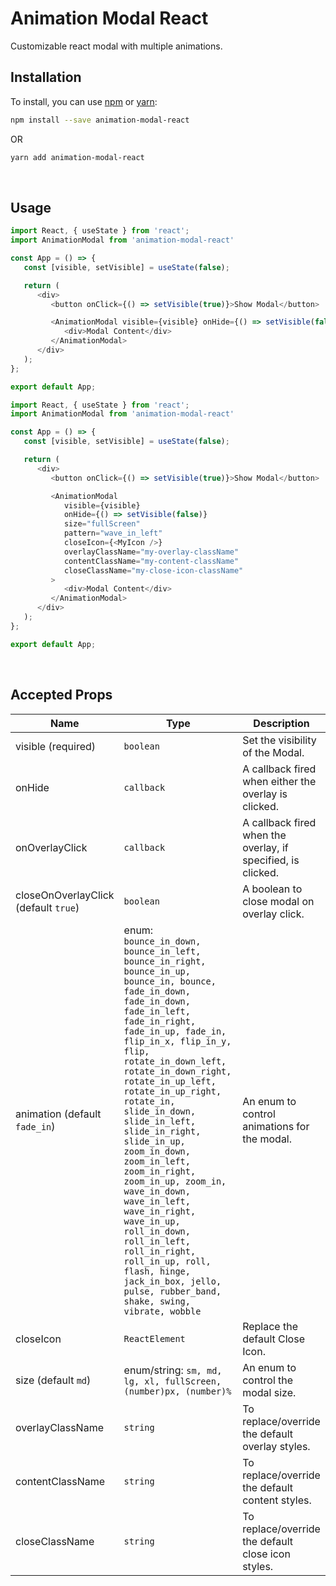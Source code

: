 # Animation Modal React

Customizable react modal with multiple animations.
&nbsp;

## Installation

To install, you can use [npm](https://www.npmjs.com/ "npm") or [yarn](https://classic.yarnpkg.com/lang/en/ "yarn"):

```sh
npm install --save animation-modal-react
```

OR

```sh
yarn add animation-modal-react
```

&nbsp;

## Usage

```javascript
import React, { useState } from 'react';
import AnimationModal from 'animation-modal-react'

const App = () => {
   const [visible, setVisible] = useState(false);

   return (
      <div>
         <button onClick={() => setVisible(true)}>Show Modal</button>

         <AnimationModal visible={visible} onHide={() => setVisible(false)}>
            <div>Modal Content</div>
         </AnimationModal>
      </div>
   );
};

export default App;
```

```javascript
import React, { useState } from 'react';
import AnimationModal from 'animation-modal-react'

const App = () => {
   const [visible, setVisible] = useState(false);

   return (
      <div>
         <button onClick={() => setVisible(true)}>Show Modal</button>

         <AnimationModal
            visible={visible}
            onHide={() => setVisible(false)}
            size="fullScreen"
            pattern="wave_in_left"
            closeIcon={<MyIcon />}
            overlayClassName="my-overlay-className"
            contentClassName="my-content-className"
            closeClassName="my-close-icon-className"
         >
            <div>Modal Content</div>
         </AnimationModal>
      </div>
   );
};

export default App;
```

&nbsp;

## Accepted Props

| Name | Type  | Description  |
| ------------ | ------------ | ------------ |
| visible (required)  | `boolean`  | Set the visibility of the Modal.  |
| onHide  |  `callback`  | A callback fired when either the overlay is clicked. |
| onOverlayClick  |  `callback`  | A callback fired when the overlay, if specified, is clicked. |
| closeOnOverlayClick (default `true`) | `boolean`  | A boolean to close modal on overlay click. |
| animation  (default `fade_in`) | enum: `bounce_in_down, bounce_in_left, bounce_in_right, bounce_in_up, bounce_in, bounce, fade_in_down, fade_in_down, fade_in_left, fade_in_right, fade_in_up, fade_in, flip_in_x, flip_in_y, flip, rotate_in_down_left, rotate_in_down_right, rotate_in_up_left, rotate_in_up_right, rotate_in, slide_in_down, slide_in_left, slide_in_right, slide_in_up, zoom_in_down, zoom_in_left, zoom_in_right, zoom_in_up, zoom_in, wave_in_down, wave_in_left, wave_in_right, wave_in_up, roll_in_down, roll_in_left, roll_in_right, roll_in_up, roll, flash, hinge, jack_in_box, jello, pulse, rubber_band, shake, swing, vibrate, wobble`  | An enum to control animations for the modal. |
| closeIcon  |  `ReactElement`  | Replace the default Close Icon.  |
| size (default `md`) | enum/string: `sm, md, lg, xl, fullScreen, (number)px, (number)%`  | An enum to control the modal size. |
| overlayClassName | `string`  | To replace/override the default overlay styles.  |
| contentClassName | `string`  | To replace/override the default content styles.  |
| closeClassName | `string`  | To replace/override the default close icon styles.  |

&nbsp;
